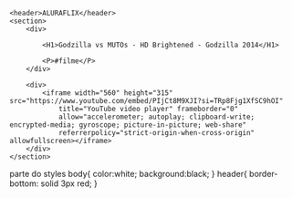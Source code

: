 <html lang="pt-br">

<head>
    <link rel="stylesheet" href="styles.css" />
    <title>Jose Nivaldo</title>
</head>


<body>

    <header>ALURAFLIX</header>
    <section>
        <div>

            <H1>Godzilla vs MUTOs - HD Brightened - Godzilla 2014</H1>

            <P>#filme</P>
        </div>

        <div>
            <iframe width="560" height="315" src="https://www.youtube.com/embed/PIjCt8M9XJI?si=TRp8Fjg1XfSC9hOI"
                title="YouTube video player" frameborder="0"
                allow="accelerometer; autoplay; clipboard-write; encrypted-media; gyroscope; picture-in-picture; web-share"
                referrerpolicy="strict-origin-when-cross-origin" allowfullscreen></iframe>
        </div>
    </section>
</body>

</html>



parte do styles
body{
    color:white;
    background:black;
}
header{
    border-bottom: solid 3px red;
}
